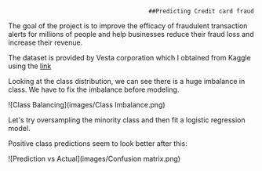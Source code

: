 											##Predicting Credit card fraud

The goal of the project is to improve the efficacy of fraudulent transaction alerts for millions of people and help businesses reduce their fraud loss and increase their revenue.

The dataset is provided by Vesta corporation which I obtained from Kaggle using the [link](https://www.kaggle.com/c/ieee-fraud-detection/)

Looking at the class distribution, we can see there is a huge imbalance in class. We have to fix the imbalance before modeling.

![Class Balancing](images/Class Imbalance.png)


Let's try oversampling the minority class and then fit a logistic regression model.

Positive class predictions seem to look better after this:


![Prediction vs Actual](images/Confusion matrix.png)

